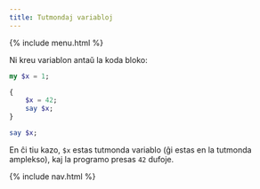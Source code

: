 ```yaml
---
title: Tutmondaj variabloj
---
```


{% include menu.html %}

Ni kreu variablon antaŭ la koda bloko:

```raku
my $x = 1;

{
    $x = 42;
    say $x;
}

say $x;
```

En ĉi tiu kazo, `$x` estas tutmonda variablo (ĝi estas en la tutmonda amplekso), kaj la programo presas `42` dufoje.

{% include nav.html %}